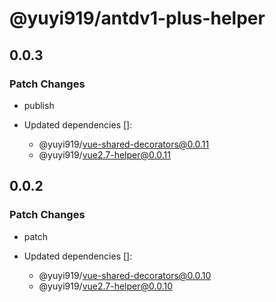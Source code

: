# @yuyi919/antdv1-plus-helper

## 0.0.3

### Patch Changes

- publish

- Updated dependencies []:
  - @yuyi919/vue-shared-decorators@0.0.11
  - @yuyi919/vue2.7-helper@0.0.11

## 0.0.2

### Patch Changes

- patch

- Updated dependencies []:
  - @yuyi919/vue-shared-decorators@0.0.10
  - @yuyi919/vue2.7-helper@0.0.10
